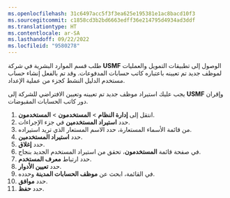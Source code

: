 ```yaml
---
ms.openlocfilehash: 31c6497acc5f3f3ea625e195381e1ac8bacd10f3
ms.sourcegitcommit: c1858cd3b2bd6663edff36e214795d4934ad3ddf
ms.translationtype: HT
ms.contentlocale: ar-SA
ms.lasthandoff: 09/22/2022
ms.locfileid: "9580278"
---
```

طلب قسم الموارد البشرية في شركة **USMF** الوصول إلى تطبيقات التمويل والعمليات لموظف جديد تم تعيينه باعتباره كاتب حسابات المدفوعات. وقد تم بالفعل إنشاء حساب مستخدم الدليل النشط كجزء من عملية الإعداد. 

يجب عليك استيراد موظف جديد تم تعيينه وتعيين الافتراضي للشركة إلى **USMF** وإقران دور كاتب الحسابات المقبوضات.  

1. انتقل إلى **إدارة النظام** > **المستخدمون** > **المستخدمون**.
1. حدد **استيراد المستخدمين** في جزء الإجراءات.
1. من قائمة الأسماء المستعارة، حدد الاسم المستعار الذي تريد استيراده.
1. حدد **استيراد المستخدمين**.
1. حدد **إغلاق**.
1. في صفحة قائمة **المستخدمون**، تحقق من استيراد المستخدم الجديد بنجاح.
1. حدد ارتباط **معرف المستخدم**.
1. حدد **تعيين الأدوار**.
1. في القائمة، ابحث عن **موظف الحسابات المدينة** وحدده.
1. حدد **موافق**.
1. حدد **حفظ**.

